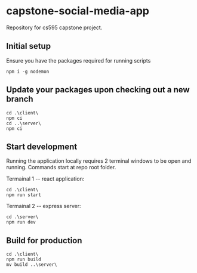# capstone-social-media-app
Repository for cs595 capstone project.

## Initial setup
Ensure you have the packages required for running scripts
```
npm i -g nodemon
```

## Update your packages upon checking out a new branch
```
cd .\client\
npm ci
cd ..\server\
npm ci
```

## Start development
Running the application locally requires 2 terminal windows to be open and running. Commands start at repo root folder.

Termainal 1  --  react application:
```
cd .\client\
npm run start
```

Termainal 2  --  express server:
```
cd .\server\
npm run dev
```

## Build for production
```
cd .\client\
npm run build
mv build ..\server\
```
